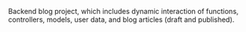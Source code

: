 Backend blog project, which includes dynamic interaction of functions, controllers, models, user data, and blog articles (draft and published).